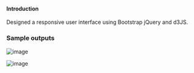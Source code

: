#### Introduction
Designed a responsive user interface using Bootstrap jQuery and d3JS.

### Sample outputs

![image](https://user-images.githubusercontent.com/17957548/82639051-f5a82c00-9bd5-11ea-80f3-1b4d3eb2c2ca.png)

![image](https://user-images.githubusercontent.com/17957548/82639093-0a84bf80-9bd6-11ea-99fa-5b9814c1f17e.png)



